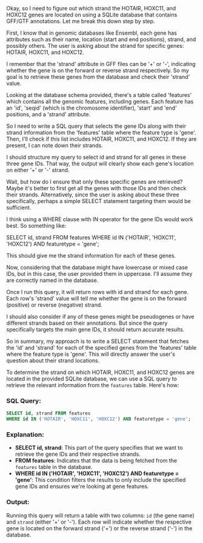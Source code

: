 <think>
Okay, so I need to figure out which strand the HOTAIR, HOXC11, and HOXC12 genes are located on using a SQLite database that contains GFF/GTF annotations. Let me break this down step by step.

First, I know that in genomic databases like Ensembl, each gene has attributes such as their name, location (start and end positions), strand, and possibly others. The user is asking about the strand for specific genes: HOTAIR, HOXC11, and HOXC12. 

I remember that the 'strand' attribute in GFF files can be '+' or '-', indicating whether the gene is on the forward or reverse strand respectively. So my goal is to retrieve these genes from the database and check their 'strand' value.

Looking at the database schema provided, there's a table called 'features' which contains all the genomic features, including genes. Each feature has an 'id', 'seqid' (which is the chromosome identifier), 'start' and 'end' positions, and a 'strand' attribute.

So I need to write a SQL query that selects the gene IDs along with their strand information from the 'features' table where the feature type is 'gene'. Then, I'll check if this list includes HOTAIR, HOXC11, and HOXC12. If they are present, I can note down their strands.

I should structure my query to select id and strand for all genes in these three gene IDs. That way, the output will clearly show each gene's location on either '+' or '-' strand.

Wait, but how do I ensure that only these specific genes are retrieved? Maybe it's better to first get all the genes with those IDs and then check their strands. Alternatively, since the user is asking about these three specifically, perhaps a simple SELECT statement targeting them would be sufficient.

I think using a WHERE clause with IN operator for the gene IDs would work best. So something like:

SELECT id, strand FROM features WHERE id IN ('HOTAIR', 'HOXC11', 'HOXC12') AND featuretype = 'gene';

This should give me the strand information for each of these genes.

Now, considering that the database might have lowercase or mixed case IDs, but in this case, the user provided them in uppercase. I'll assume they are correctly named in the database.

Once I run this query, it will return rows with id and strand for each gene. Each row's 'strand' value will tell me whether the gene is on the forward (positive) or reverse (negative) strand.

I should also consider if any of these genes might be pseudogenes or have different strands based on their annotations. But since the query specifically targets the main gene IDs, it should return accurate results.

So in summary, my approach is to write a SELECT statement that fetches the 'id' and 'strand' for each of the specified genes from the 'features' table where the feature type is 'gene'. This will directly answer the user's question about their strand locations.
</think>

To determine the strand on which HOTAIR, HOXC11, and HOXC12 genes are located in the provided SQLite database, we can use a SQL query to retrieve the relevant information from the `features` table. Here's how:

### SQL Query:
```sql
SELECT id, strand FROM features 
WHERE id IN ('HOTAIR', 'HOXC11', 'HOXC12') AND featuretype = 'gene';
```

### Explanation:
- **SELECT id, strand**: This part of the query specifies that we want to retrieve the gene IDs and their respective strands.
- **FROM features**: Indicates that the data is being fetched from the `features` table in the database.
- **WHERE id IN ('HOTAIR', 'HOXC11', 'HOXC12') AND featuretype = 'gene'**: This condition filters the results to only include the specified gene IDs and ensures we're looking at gene features.

### Output:
Running this query will return a table with two columns: `id` (the gene name) and `strand` (either '+' or '-'). Each row will indicate whether the respective gene is located on the forward strand ('+') or the reverse strand ('-') in the database.